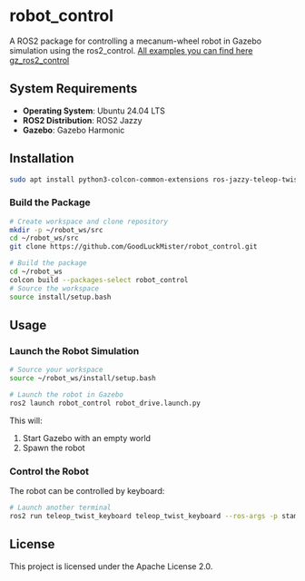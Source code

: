 # robot_control

A ROS2 package for controlling a mecanum-wheel robot in Gazebo simulation using the ros2_control.
[All examples you can find here gz_ros2_control](https://github.com/ros-controls/gz_ros2_control/)

## System Requirements

- **Operating System**: Ubuntu 24.04 LTS
- **ROS2 Distribution**: ROS2 Jazzy
- **Gazebo**: Gazebo Harmonic

## Installation

```bash
sudo apt install python3-colcon-common-extensions ros-jazzy-teleop-twist-keyboard ros-jazzy-gz-ros2-control 
```


### Build the Package

```bash
# Create workspace and clone repository
mkdir -p ~/robot_ws/src
cd ~/robot_ws/src
git clone https://github.com/GoodLuckMister/robot_control.git

# Build the package
cd ~/robot_ws
colcon build --packages-select robot_control
# Source the workspace
source install/setup.bash
```

## Usage

### Launch the Robot Simulation

```bash
# Source your workspace
source ~/robot_ws/install/setup.bash

# Launch the robot in Gazebo
ros2 launch robot_control robot_drive.launch.py
```

This will:
1. Start Gazebo with an empty world
2. Spawn the robot

### Control the Robot

The robot can be controlled by keyboard:

```bash
# Launch another terminal 
ros2 run teleop_twist_keyboard teleop_twist_keyboard --ros-args -p stamped:=true
```

## License

This project is licensed under the Apache License 2.0.

